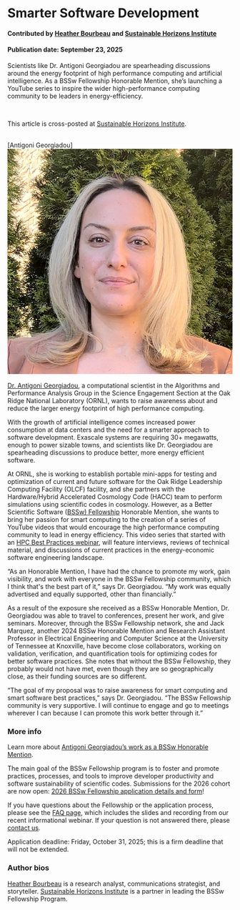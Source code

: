 # Smarter Software Development

#### Contributed by [Heather Bourbeau](https://www.linkedin.com/in/heatherbourbeau/) and [Sustainable Horizons Institute](https://shinstitute.org)

#### Publication date: September 23, 2025

Scientists like Dr. Antigoni Georgiadou are spearheading discussions around the energy footprint of high performance computing and artificial intelligence. As a BSSw Fellowship Honorable Mention, she’s launching a YouTube series to inspire the wider high-performance computing community to be leaders in energy-efficiency.

<br>

This article is cross-posted at [Sustainable Horizons Institute](https://shinstitute.org/better-scientific-software-past-honorable-mention-spotlight-antigoni-georgiadou/
).


<br>
[Antigoni Georgiadou]<img src='../../images/People_2024_HM_Georgiadou.jpg' class='logo' />
<br>

[Dr. Antigoni Georgiadou](https://bssw.io/pages/meet-our-fellows#2024-honorable-mentions), a computational scientist in the Algorithms and Performance Analysis Group in the Science Engagement Section at the Oak Ridge National Laboratory (ORNL), wants to raise awareness about and reduce the larger energy footprint of high performance computing. 

With the growth of artificial intelligence comes increased power consumption at data centers and the need for a smarter approach to software development. Exascale systems are requiring 30+ megawatts, enough to power sizable towns, and scientists like Dr. Georgiadou are spearheading discussions to produce better, more energy efficient software.

At ORNL, she is working to establish portable mini-apps for testing and optimization of current and future software for the Oak Ridge Leadership Computing Facility (OLCF) facility, and she partners with the Hardware/Hybrid Accelerated Cosmology Code (HACC) team to perform simulations using scientific codes in cosmology. However, as a Better Scientific Software ([BSSw) Fellowship](https://bssw.io/pages/bssw-fellowship-program) Honorable Mention, she wants to bring her passion for smart computing to the creation of a series of YouTube videos that would encourage the high performance computing community to lead in energy efficiency. This video series that started with an [HPC Best Practices webinar](https://www.youtube.com/watch?v=nCm2nlRI6q8), will feature interviews, reviews of technical material, and discussions of current practices in the energy-economic software engineering landscape. 

“As an Honorable Mention, I have had the chance to promote my work, gain visibility, and work with everyone in the BSSw Fellowship community, which I think that's the best part of it,” says Dr. Georgiadou. “My work was equally advertised and equally supported, other than financially.” 

As a result of the exposure she received as a BSSw Honorable Mention, Dr. Georgiadou was able to travel to conferences, present her work, and give seminars. Moreover, through the BSSw Fellowship network, she and Jack Marquez, another 2024 BSSw Honorable Mention and Research Assistant Professor in Electrical Engineering and Computer Science at the University of Tennessee at Knoxville, have become close collaborators, working on validation, verification, and quantification tools for optimizing codes for better software practices. She notes that without the BSSw Fellowship, they probably would not have met, even though they are so geographically close, as their funding sources are so different. 

“The goal of my proposal was to raise awareness for smart computing and smart software best practices,” says Dr. Georgiadou. “The BSSw Fellowship community is very supportive. I will continue to engage and go to meetings wherever I can because I can promote this work better through it.”

### More info

Learn more about [Antigoni Georgiadou’s work as a BSSw Honorable Mention](https://bssw.io/items?author=antigoni-georgiadou). 

The main goal of the BSSw Fellowship program is to foster and promote practices, processes, and tools to improve developer productivity and software sustainability of scientific codes. Submissions for the 2026 cohort are now open: [2026 BSSw Fellowship application details and form](https://bssw.io/pages/apply-for-the-bssw-fellowship-program)\!

If you have questions about the Fellowship or the application process, please see the [FAQ page](https://bssw.io/pages/bssw-fellowship-faq), which includes the slides and recording from our recent informational webinar. If your question is not answered there, please [contact us](https://bssw.io/contact).

Application deadline: Friday, October 31, 2025; this is a firm deadline that will not be extended.

### Author bios

[Heather Bourbeau](https://www.linkedin.com/in/heatherbourbeau/) is a research analyst, communications strategist, and storyteller.
[Sustainable Horizons Institute](https://shinstitute.org) is a partner in leading the BSSw Fellowship Program.

<!---
Publish: yes
Track: bssw fellowship
Topics: Funding sources and programs, projects and organizations
OpenGraph image: OG_2508_BSSwFellowships.png
--->
